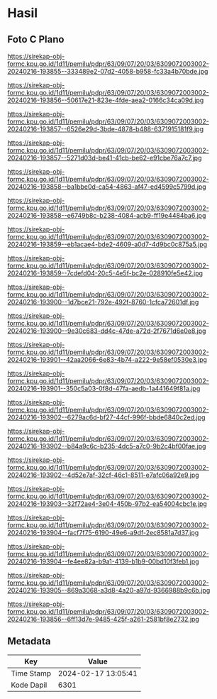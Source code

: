 # Hasil

## Foto C Plano

https://sirekap-obj-formc.kpu.go.id/1d11/pemilu/pdpr/63/09/07/20/03/6309072003002-20240216-193855--333489e2-07d2-4058-b958-fc33a4b70bde.jpg

https://sirekap-obj-formc.kpu.go.id/1d11/pemilu/pdpr/63/09/07/20/03/6309072003002-20240216-193856--50617e21-823e-4fde-aea2-0166c34ca09d.jpg

https://sirekap-obj-formc.kpu.go.id/1d11/pemilu/pdpr/63/09/07/20/03/6309072003002-20240216-193857--6526e29d-3bde-4878-b488-6371915181f9.jpg

https://sirekap-obj-formc.kpu.go.id/1d11/pemilu/pdpr/63/09/07/20/03/6309072003002-20240216-193857--5271d03d-be41-41cb-be62-e91cbe76a7c7.jpg

https://sirekap-obj-formc.kpu.go.id/1d11/pemilu/pdpr/63/09/07/20/03/6309072003002-20240216-193858--ba1bbe0d-ca54-4863-af47-ed4599c5799d.jpg

https://sirekap-obj-formc.kpu.go.id/1d11/pemilu/pdpr/63/09/07/20/03/6309072003002-20240216-193858--e6749b8c-b238-4084-acb9-ff19e4484ba6.jpg

https://sirekap-obj-formc.kpu.go.id/1d11/pemilu/pdpr/63/09/07/20/03/6309072003002-20240216-193859--eb1acae4-bde2-4609-a0d7-4d9bc0c875a5.jpg

https://sirekap-obj-formc.kpu.go.id/1d11/pemilu/pdpr/63/09/07/20/03/6309072003002-20240216-193859--7cdefd04-20c5-4e5f-bc2e-028910fe5e42.jpg

https://sirekap-obj-formc.kpu.go.id/1d11/pemilu/pdpr/63/09/07/20/03/6309072003002-20240216-193900--1d7bce21-792e-492f-8760-1cfca72601df.jpg

https://sirekap-obj-formc.kpu.go.id/1d11/pemilu/pdpr/63/09/07/20/03/6309072003002-20240216-193900--9e30c683-dd4c-47de-a72d-2f7671d6e0e8.jpg

https://sirekap-obj-formc.kpu.go.id/1d11/pemilu/pdpr/63/09/07/20/03/6309072003002-20240216-193901--42aa2066-6e83-4b74-a222-9e58ef0530e3.jpg

https://sirekap-obj-formc.kpu.go.id/1d11/pemilu/pdpr/63/09/07/20/03/6309072003002-20240216-193901--350c5a03-0f8d-47fa-aedb-1a441649f81a.jpg

https://sirekap-obj-formc.kpu.go.id/1d11/pemilu/pdpr/63/09/07/20/03/6309072003002-20240216-193902--6279ac6d-bf27-44cf-996f-bbde6840c2ed.jpg

https://sirekap-obj-formc.kpu.go.id/1d11/pemilu/pdpr/63/09/07/20/03/6309072003002-20240216-193902--b84a9c6c-b235-4dc5-a7c0-9b2c4bf00fae.jpg

https://sirekap-obj-formc.kpu.go.id/1d11/pemilu/pdpr/63/09/07/20/03/6309072003002-20240216-193902--4d52e7af-32cf-46c1-8511-e7afc06a92e9.jpg

https://sirekap-obj-formc.kpu.go.id/1d11/pemilu/pdpr/63/09/07/20/03/6309072003002-20240216-193903--32f72ae4-3e04-450b-97b2-ea54004cbc1e.jpg

https://sirekap-obj-formc.kpu.go.id/1d11/pemilu/pdpr/63/09/07/20/03/6309072003002-20240216-193904--facf7f75-6190-49e6-a9df-2ec8581a7d37.jpg

https://sirekap-obj-formc.kpu.go.id/1d11/pemilu/pdpr/63/09/07/20/03/6309072003002-20240216-193904--fe4ee82a-b9a1-4139-b1b9-00bd10f3feb1.jpg

https://sirekap-obj-formc.kpu.go.id/1d11/pemilu/pdpr/63/09/07/20/03/6309072003002-20240216-193905--869a3068-a3d8-4a20-a97d-9366988b9c6b.jpg

https://sirekap-obj-formc.kpu.go.id/1d11/pemilu/pdpr/63/09/07/20/03/6309072003002-20240216-193856--6ff13d7e-9485-425f-a261-2581bf8e2732.jpg


## Metadata

| Key        | Value               |
| ---------- | ------------------- |
| Time Stamp | 2024-02-17 13:05:41 |
| Kode Dapil | 6301                |



